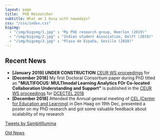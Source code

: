 ```yaml
---
layout: page
title:  PhD Researcher
subtitle: What am I busy with nowadays?
css: "/css/index.css"
bigimg:
  - "/img/bigimg/1.jpg" : "My PhD research group, Heerlen (2019)"
  - "/img/bigimg/2.jpg" : "Indian student Association, Delft (2019)"
  - "/img/bigimg/3.jpg" : "Plaza de España, Seville (2018)"
---
```


## Recent News
- **[January 2019]** **UNDER CONSTRUCTION** <a href="http://ceur-ws.org/Vol-2294/DCECTEL2018_paper_14.pdf">CEUR WS proceedings</a> for
- **[December 2018]** My first Doctoral Consortium paper during PhD titled as **"MULTIFOCUS: MULTImodal Learning Analytics FOr Co-located Collaboration Understanding and Support"** is published in the <a href="http://ceur-ws.org/Vol-2294/DCECTEL2018_paper_14.pdf">CEUR WS proceedings</a> for <a href ="http://ceur-ws.org/Vol-2294/">DCECTEL 2018</a>
- **[December 2018]** Attended the Annual general meeting of <a href="https://www.educationandlearning.nl/news/save-the-date-for-our-annual-meeting-on-19-december">CEL (Center for Education and Learning)</a> in Den Haag on 19th Dec, presented a poster on my PhD research and got some valuable feedback about scalability of my research

<a class="twitter-timeline" data-height="800" href="https://twitter.com/SambitIllumina?ref_src=twsrc%5Etfw">Tweets by SambitIllumina</a> <script async src="https://platform.twitter.com/widgets.js" charset="utf-8"></script> 

<div class="list-filters">
  <a href="/oldnews" class="list-filter filter-selected">Old News</a>
</div>
